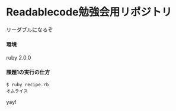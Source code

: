 Readablecode勉強会用リポジトリ
===

リーダブルになるぞ

#### 環境

ruby 2.0.0

#### 課題1の実行の仕方

```
$ ruby recipe.rb
オムライス
```

yay!
